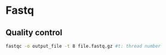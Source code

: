 # Fastq

## Quality control

```bash
fastqc -o output_file -t 8 file.fastq.gz #t: thread number
```
